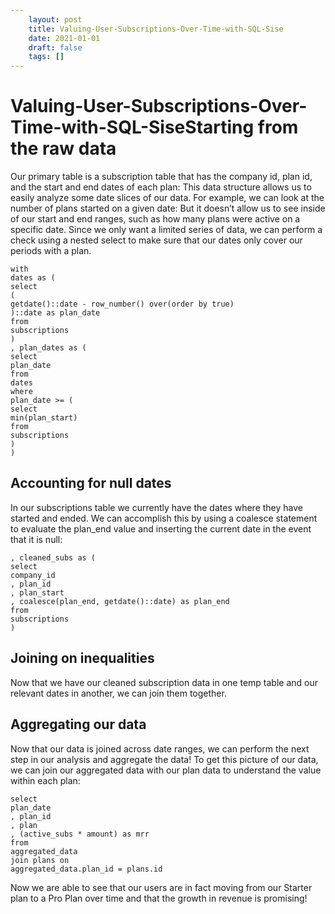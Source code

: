 ```yaml
---
 	layout: post
 	title: Valuing-User-Subscriptions-Over-Time-with-SQL-Sise
 	date: 2021-01-01
 	draft: false
 	tags: []
---
```


# Valuing-User-Subscriptions-Over-Time-with-SQL-Sise**Starting from the raw data**
Our primary table is a subscription table that has the company id, plan id, and the start and end dates of each plan:
This data structure allows us to easily analyze some date slices of our data.
For example, we can look at the number of plans started on a given date:
But it doesn’t allow us to see inside of our start and end ranges, such as how many plans were active on a specific date.
Since we only want a limited series of data, we can perform a check using a nested select to make sure that our dates only cover our periods with a plan.
```
with
dates as (
select
(
getdate()::date - row_number() over(order by true)
)::date as plan_date
from
subscriptions
)
, plan_dates as (
select
plan_date
from
dates
where
plan_date >= (
select
min(plan_start)
from
subscriptions
)
)
```
## **Accounting for null dates**
In our subscriptions table we currently have the dates where they have started and ended.
We can accomplish this by using a coalesce statement to evaluate the plan_end value and inserting the current date in the event that it is null:
```
, cleaned_subs as (
select
company_id
, plan_id
, plan_start
, coalesce(plan_end, getdate()::date) as plan_end
from
subscriptions
)
```
## **Joining on inequalities**
Now that we have our cleaned subscription data in one temp table and our relevant dates in another, we can join them together.
## **Aggregating our data**
Now that our data is joined across date ranges, we can perform the next step in our analysis and aggregate the data!
To get this picture of our data, we can join our aggregated data with our plan data to understand the value within each plan:
```
select
plan_date
, plan_id
, plan
, (active_subs * amount) as mrr
from
aggregated_data
join plans on
aggregated_data.plan_id = plans.id
```
Now we are able to see that our users are in fact moving from our Starter plan to a Pro Plan over time and that the growth in revenue is promising!
